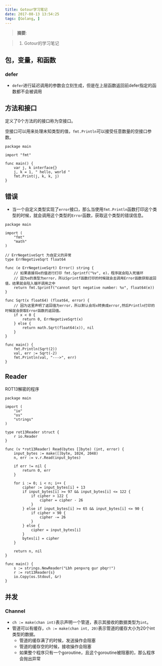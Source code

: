 ```yaml
---
title: Gotour学习笔记
date: 2017-08-13 13:54:25
tags: [Golang, ]
---
```


> __摘要__:

> 1. Gotour的学习笔记

<!--more-->

## 包，变量，和函数

### defer

+ `defer`进行延迟调用的参数会立刻生成，但是在上层函数返回前defer指定的函数都不会被调用

## 方法和接口

定义了0个方法的的接口称为空接口。

空接口可以用来处理未知类型的值，`fmt.Println`可以接受任意数量的空接口参数。


```
package main

import "fmt"

func main() {
	var j, k interface{}
	j, k = 1, " hello, world "
	fmt.Print(j, k, k, j)
}
```

## 错误

+ 当一个自定义类型实现了`error`接口，那么当使用`fmt.Println`函数打印这个类型的时候，就会调用这个类型的`Error`函数，获取这个类型的错误信息。

```
package main

import (
	"fmt"
	"math"
)

// ErrNegetiveSqrt 为自定义的异常
type ErrNegetiveSqrt float64

func (e ErrNegetiveSqrt) Error() string {
	// 如果直接将e的值进行打印 fmt.Sprintf("%v", e)，程序就会陷入死循环
	// 因为e的类型为error，所以Sprintf函数打印的时候就会去调用Error函数获取返回值，结果就会陷入循环调用之中
	return fmt.Sprintf("cannot Sqrt negative number: %v", float64(e))
}

func Sqrt(x float64) (float64, error) {
	// 因为这里声明了返回值为error，所以默认会将x转换成error,然后Println打印的时候就会获取Error函数的返回值。
	if x < 0 {
		return 0, ErrNegetiveSqrt(x)
	} else {
		return math.Sqrt(float64(x)), nil
	}
}

func main() {
	fmt.Println(Sqrt(2))
	val, err := Sqrt(-2)
	fmt.Println(val, "--->", err)
}
```

## Reader

ROT13解密的程序
```
package main

import (
	"io"
	"os"
	"strings"
)

type rot13Reader struct {
	r io.Reader
}

func (v *rot13Reader) Read(bytes []byte) (int, error) {
	input_bytes := make([]byte, 1024, 2048)
	n, err := v.r.Read(input_bytes)

	if err != nil {
		return 0, err
	}

	for i := 0; i < n; i++ {
		cipher := input_bytes[i] + 13
		if input_bytes[i] >= 97 && input_bytes[i] <= 122 {
			if cipher > 122 {
				cipher = cipher - 26
			}
		} else if input_bytes[i] >= 65 && input_bytes[i] <= 90 {
			if cipher > 90 {
				cipher -= 26
			}
		} else {
			cipher = input_bytes[i]
		}
		bytes[i] = cipher
	}

	return n, nil
}

func main() {
	s := strings.NewReader("Lbh penpxrq gur pbqr!")
	r := rot13Reader{s}
	io.Copy(os.Stdout, &r)
}
```

## 并发

### Channel

+ `ch := make(chan int)`表示声明一个管道，表示其接收的数据类型为`int`。
+ 管道可以有缓存，`ch := make(chan int, 20)`表示管道的缓存大小为20个int类型的数据。
  + 管道的缓存满了的时候，发送操作会阻塞
  + 管道的缓存空的时候，接收操作会阻塞
  + 如果整个程序只有一个goroutine，且这个goroutine被阻塞的，那么程序会抛出异常
